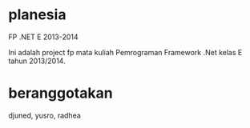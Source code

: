 planesia
========

FP .NET E 2013-2014


Ini adalah project fp mata kuliah Pemrograman Framework .Net kelas E tahun 2013/2014.

beranggotakan
=============
 djuned, yusro, radhea
